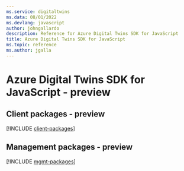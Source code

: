 ```yaml
---
ms.service: digitaltwins
ms.data: 08/01/2022
ms.devlang: javascript
author: johngallardo
description: Reference for Azure Digital Twins SDK for JavaScript
title: Azure Digital Twins SDK for JavaScript
ms.topic: reference
ms.author: jgalla
---
```

# Azure Digital Twins SDK for JavaScript - preview

## Client packages - preview
[!INCLUDE [client-packages](digital-twins-client-index.md)]
## Management packages - preview
[!INCLUDE [mgmt-packages](digital-twins-mgmt-index.md)]